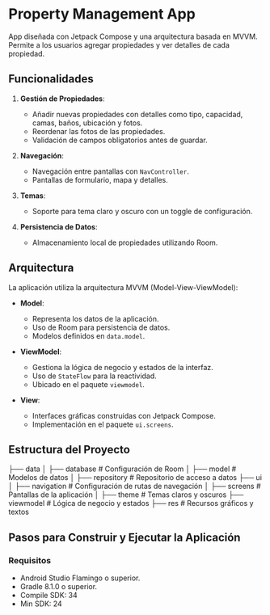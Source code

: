 # Property Management App

App diseñada con Jetpack Compose y una arquitectura basada en MVVM. Permite a los usuarios agregar propiedades y ver detalles de cada propiedad.

## Funcionalidades

1. **Gestión de Propiedades**:
   - Añadir nuevas propiedades con detalles como tipo, capacidad, camas, baños, ubicación y fotos.
   - Reordenar las fotos de las propiedades.
   - Validación de campos obligatorios antes de guardar.

2. **Navegación**:
   - Navegación entre pantallas con `NavController`.
   - Pantallas de formulario, mapa y detalles.

3. **Temas**:
   - Soporte para tema claro y oscuro con un toggle de configuración.

4. **Persistencia de Datos**:
   - Almacenamiento local de propiedades utilizando Room.

## Arquitectura

La aplicación utiliza la arquitectura MVVM (Model-View-ViewModel):

- **Model**:
  - Representa los datos de la aplicación.
  - Uso de Room para persistencia de datos.
  - Modelos definidos en `data.model`.

- **ViewModel**:
  - Gestiona la lógica de negocio y estados de la interfaz.
  - Uso de `StateFlow` para la reactividad.
  - Ubicado en el paquete `viewmodel`.

- **View**:
  - Interfaces gráficas construidas con Jetpack Compose.
  - Implementación en el paquete `ui.screens`.

## Estructura del Proyecto

├── data │ 
  ├── database # Configuración de Room │
  ├── model # Modelos de datos │ 
  ├── repository # Repositorio de acceso a datos 
├── ui │ 
  ├── navigation # Configuración de rutas de navegación │ 
  ├── screens # Pantallas de la aplicación │ 
  ├── theme # Temas claros y oscuros 
├── viewmodel # Lógica de negocio y estados 
├── res # Recursos gráficos y textos


## Pasos para Construir y Ejecutar la Aplicación

### Requisitos

- Android Studio Flamingo o superior.
- Gradle 8.1.0 o superior.
- Compile SDK: 34
- Min SDK: 24

